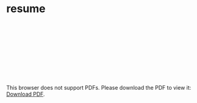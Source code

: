 # resume

<object data="https://github.com/oberljn/resume/blob/master/resume.pdf" type="application/pdf" width="700px" height="700px">
    <embed src="https://github.com/oberljn/resume/blob/master/resume.pdf">
        <p>This browser does not support PDFs. Please download the PDF to view it: <a href="https://github.com/oberljn/resume/blob/master/resume.pdf">Download PDF</a>.</p>
    </embed>
</object>

